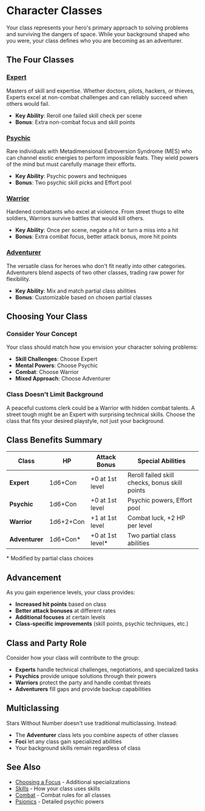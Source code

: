 # Character Classes

Your class represents your hero's primary approach to solving problems and surviving the dangers of space. While your background shaped who you were, your class defines who you are becoming as an adventurer.

## The Four Classes

### [Expert](expert.md)
Masters of skill and expertise. Whether doctors, pilots, hackers, or thieves, Experts excel at non-combat challenges and can reliably succeed when others would fail.
- **Key Ability**: Reroll one failed skill check per scene
- **Bonus**: Extra non-combat focus and skill points

### [Psychic](psychic.md)
Rare individuals with Metadimensional Extroversion Syndrome (MES) who can channel exotic energies to perform impossible feats. They wield powers of the mind but must carefully manage their efforts.
- **Key Ability**: Psychic powers and techniques
- **Bonus**: Two psychic skill picks and Effort pool

### [Warrior](warrior.md)
Hardened combatants who excel at violence. From street thugs to elite soldiers, Warriors survive battles that would kill others.
- **Key Ability**: Once per scene, negate a hit or turn a miss into a hit
- **Bonus**: Extra combat focus, better attack bonus, more hit points

### [Adventurer](adventurer.md)
The versatile class for heroes who don't fit neatly into other categories. Adventurers blend aspects of two other classes, trading raw power for flexibility.
- **Key Ability**: Mix and match partial class abilities
- **Bonus**: Customizable based on chosen partial classes

## Choosing Your Class

### Consider Your Concept
Your class should match how you envision your character solving problems:
- **Skill Challenges**: Choose Expert
- **Mental Powers**: Choose Psychic
- **Combat**: Choose Warrior
- **Mixed Approach**: Choose Adventurer

### Class Doesn't Limit Background
A peaceful customs clerk could be a Warrior with hidden combat talents. A street tough might be an Expert with surprising technical skills. Choose the class that fits your desired playstyle, not just your background.

## Class Benefits Summary

| Class | HP | Attack Bonus | Special Abilities |
|-------|-----|--------------|-------------------|
| **Expert** | 1d6+Con | +0 at 1st level | Reroll failed skill checks, bonus skill points |
| **Psychic** | 1d6+Con | +0 at 1st level | Psychic powers, Effort pool |
| **Warrior** | 1d6+2+Con | +1 at 1st level | Combat luck, +2 HP per level |
| **Adventurer** | 1d6+Con* | +0 at 1st level* | Two partial class abilities |

\* Modified by partial class choices

## Advancement

As you gain experience levels, your class provides:
- **Increased hit points** based on class
- **Better attack bonuses** at different rates
- **Additional focuses** at certain levels
- **Class-specific improvements** (skill points, psychic techniques, etc.)

## Class and Party Role

Consider how your class will contribute to the group:
- **Experts** handle technical challenges, negotiations, and specialized tasks
- **Psychics** provide unique solutions through their powers
- **Warriors** protect the party and handle combat threats
- **Adventurers** fill gaps and provide backup capabilities

## Multiclassing

Stars Without Number doesn't use traditional multiclassing. Instead:
- The **Adventurer** class lets you combine aspects of other classes
- **Foci** let any class gain specialized abilities
- Your background skills remain regardless of class

## See Also
- [Choosing a Focus](../foci/) - Additional specializations
- [Skills](../skills/) - How your class uses skills
- [Combat](../../systems/combat.md) - Combat rules for all classes
- [Psionics](../../psionics/) - Detailed psychic powers